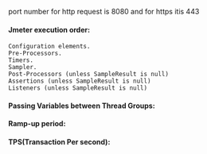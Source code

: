 port number for http request is 8080 and for https itis 443

#### Jmeter execution order: 
```
Configuration elements.
Pre-Processors.
Timers.
Sampler.
Post-Processors (unless SampleResult is null)
Assertions (unless SampleResult is null)
Listeners (unless SampleResult is null)
```

#### Passing Variables between Thread Groups: 

#### Ramp-up period: 

#### TPS(Transaction Per second): 

#### 

